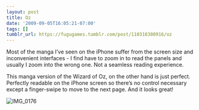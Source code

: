 ```yaml
---
layout: post
title: Oz
date: '2009-09-05T16:05:21-07:00'
tags: []
tumblr_url: https://fugugames.tumblr.com/post/110318380916/oz
---
```

Most of the manga I’ve seen on the iPhone suffer from the screen size and inconvenient interfaces - I find have to zoom in to read the panels and usually I zoom into the wrong one. Not a seamless reading experience.

This manga version of the Wizard of Oz, on the other hand is just perfect. Perfectly readable on the iPhone screen so there’s no control necessary except a finger-swipe to move to the next page. And it looks great!

![IMG_0176](http://itshardtofondlepenguins.com/wp-content/uploads/2009/09/IMG_0176.png "IMG\_0176")

